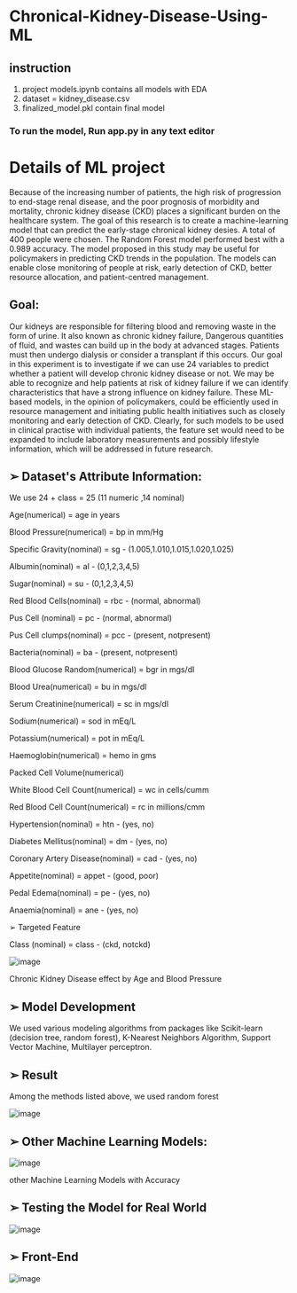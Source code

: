 # Chronical-Kidney-Disease-Using-ML

## instruction

1) project models.ipynb contains all models with EDA 
2) dataset = kidney_disease.csv
3) finalized_model.pkl contain final model 

### To run the model, Run app.py in any text editor 

# Details of ML project 

Because of the increasing number of patients, the high risk of progression to end-stage renal disease, and the poor prognosis of morbidity and mortality, chronic kidney disease (CKD) places a significant burden on the healthcare system. The goal of this research is to create a machine-learning model that can predict the early-stage chronical kidney desies. A total of 400 people were chosen. The Random Forest model performed best with a 0.989 accuracy. The model proposed in this study may be useful for policymakers in predicting CKD trends in the population. The models can enable close monitoring of people at risk, early detection of CKD, better resource allocation, and patient-centred management.

## Goal:

Our kidneys are responsible for filtering blood and removing waste in the form of urine. It also known as chronic kidney failure, Dangerous quantities of fluid, and wastes can build up in the body at advanced stages. Patients must then undergo dialysis or consider a transplant if this occurs.
Our goal in this experiment is to investigate if we can use 24 variables to predict whether a patient will develop chronic kidney disease or not. We may be able to recognize and help patients at risk of kidney failure if we can identify characteristics that have a strong influence on kidney failure.
These ML-based models, in the opinion of policymakers, could be efficiently used in resource management and initiating public health initiatives such as closely monitoring and early detection of CKD. Clearly, for such models to be used in clinical practise with individual patients, the feature set would need to be expanded to include laboratory measurements and possibly lifestyle information, which will be addressed in future research.

## ➢ Dataset's Attribute Information:

We use 24 + class = 25 (11 numeric ,14 nominal)

Age(numerical) = age in years

Blood Pressure(numerical) = bp in mm/Hg

Specific Gravity(nominal) = sg - (1.005,1.010,1.015,1.020,1.025)

Albumin(nominal) = al - (0,1,2,3,4,5)

Sugar(nominal) = su - (0,1,2,3,4,5)

Red Blood Cells(nominal) = rbc - (normal, abnormal)

Pus Cell (nominal) = pc - (normal, abnormal)

Pus Cell clumps(nominal) = pcc - (present, notpresent)

Bacteria(nominal) = ba - (present, notpresent)

Blood Glucose Random(numerical) = bgr in mgs/dl

Blood Urea(numerical) = bu in mgs/dl

Serum Creatinine(numerical) = sc in mgs/dl

Sodium(numerical) = sod in mEq/L

Potassium(numerical) = pot in mEq/L

Haemoglobin(numerical) = hemo in gms

Packed Cell Volume(numerical)

White Blood Cell Count(numerical) = wc in cells/cumm

Red Blood Cell Count(numerical) = rc in millions/cmm

Hypertension(nominal) = htn - (yes, no)

Diabetes Mellitus(nominal) = dm - (yes, no)

Coronary Artery Disease(nominal) = cad - (yes, no)

Appetite(nominal) = appet - (good, poor)

Pedal Edema(nominal) = pe - (yes, no)

Anaemia(nominal) = ane - (yes, no)

➢ Targeted Feature

Class (nominal) = class - (ckd, notckd)

![image](https://user-images.githubusercontent.com/73816107/157976073-81d25efa-79f4-41a5-9511-989b08c9fa50.png)

Chronic Kidney Disease effect by Age and Blood Pressure

## ➢ Model Development

We used various modeling algorithms from packages like Scikit-learn (decision tree, random forest), K-Nearest Neighbors Algorithm, Support Vector Machine, Multilayer perceptron.
## ➢ Result

Among the methods listed above, we used random forest

![image](https://user-images.githubusercontent.com/73816107/157976179-2ebec3cf-119c-4d96-ac71-1562c4265eca.png)

## ➢ Other Machine Learning Models:

![image](https://user-images.githubusercontent.com/73816107/157976223-a8711ea4-c9a8-41aa-acbe-18614d31ebdd.png)

other Machine Learning Models with Accuracy

## ➢ Testing the Model for Real World
![image](https://user-images.githubusercontent.com/73816107/157976266-24d08039-da99-4e43-90b8-85d35088b9fd.png)

## ➢ Front-End
![image](https://user-images.githubusercontent.com/73816107/157976297-efa039a9-de54-4edb-824b-b2f85e9da7bb.png)

